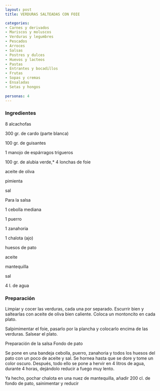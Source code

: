 ```yaml
---
layout: post
title: VERDURAS SALTEADAS CON FOIE

categories:
- Carnes y derivados
- Mariscos y moluscos
- Verduras y legumbres
- Pescados
- Arroces
- Salsas
- Postres y dulces
- Huevos y lacteos
- Pastas
- Entrantes y bocadillos
- Frutas
- Sopas y cremas
- Ensaladas
- Setas y hongos
 
personas: 4 
---
```


<h3>Ingredientes</h3>
8 alcachofas

300 gr. de cardo (parte blanca)

100 gr. de guisantes

1 manojo de espárragos trigueros

100 gr. de alubia verde,* 4 lonchas de foie

aceite de oliva

pimienta

sal

Para la salsa

1 cebolla mediana

1 puerro

1 zanahoria

1 chalota (ajo)

huesos de pato

aceite

mantequilla

sal

4 l. de agua

<h3>Preparación</h3>
Limpiar y cocer las verduras, cada una por separado. Escurrir bien y saltearlas con aceite de oliva bien caliente. Coloca un montoncito en cada plato.

Salpimimentar el foie, pasarlo por la plancha y colocarlo encima de las verduras. Salsear el plato.

Preparación de la salsa Fondo de pato

Se pone en una bandeja cebolla, puerro, zanahoria y todos los huesos del pato con un poco de aceite y sal. Se hornea hasta que se dore y tome un color oscuro. Después, todo ello se pone a hervir en 4 litros de agua, durante 4 horas, dejándolo reducir a fuego muy lento.

Ya hecho, pochar chalota en una nuez de mantequilla, añadir 200 cl. de fondo de pato, sainimentar y reducir

